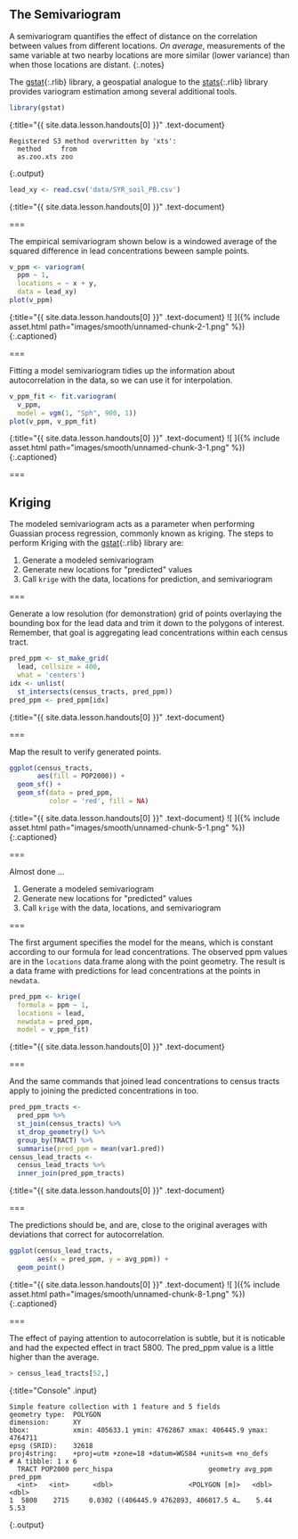 ---
---
    
## The Semivariogram

A semivariogram quantifies the effect of distance on the correlation between
values from different locations. *On average*, measurements of the same variable
at two nearby locations are more similar (lower variance) than when those
locations are distant.
{:.notes}

The [gstat](){:.rlib} library, a geospatial analogue to the [stats](){:.rlib}
library provides variogram estimation among several additional tools.



~~~r
library(gstat)
~~~
{:title="{{ site.data.lesson.handouts[0] }}" .text-document}


~~~
Registered S3 method overwritten by 'xts':
  method     from
  as.zoo.xts zoo 
~~~
{:.output}


~~~r
lead_xy <- read.csv('data/SYR_soil_PB.csv')
~~~
{:title="{{ site.data.lesson.handouts[0] }}" .text-document}


===

The empirical semivariogram shown below is a windowed average of the squared
difference in lead concentrations beween sample points.



~~~r
v_ppm <- variogram(
  ppm ~ 1,
  locations = ~ x + y,
  data = lead_xy)
plot(v_ppm)
~~~
{:title="{{ site.data.lesson.handouts[0] }}" .text-document}
![ ]({% include asset.html path="images/smooth/unnamed-chunk-2-1.png" %})
{:.captioned}

===

Fitting a model semivariogram tidies up the information about autocorrelation
in the data, so we can use it for interpolation.



~~~r
v_ppm_fit <- fit.variogram(
  v_ppm,
  model = vgm(1, "Sph", 900, 1))
plot(v_ppm, v_ppm_fit)
~~~
{:title="{{ site.data.lesson.handouts[0] }}" .text-document}
![ ]({% include asset.html path="images/smooth/unnamed-chunk-3-1.png" %})
{:.captioned}

===

## Kriging

The modeled semivariogram acts as a parameter when performing Guassian process regression, commonly known as kriging. The steps to perform Kriging with the [gstat](){:.rlib} library are:

1. Generate a modeled semivariogram
1. Generate new locations for "predicted" values
1. Call `krige` with the data, locations for prediction, and semivariogram

===

Generate a low resolution (for demonstration) grid of points overlaying the
bounding box for the lead data and trim it down to the polygons of interest.
Remember, that goal is aggregating lead concentrations within each census tract.



~~~r
pred_ppm <- st_make_grid(
  lead, cellsize = 400,
  what = 'centers')
idx <- unlist(
  st_intersects(census_tracts, pred_ppm))
pred_ppm <- pred_ppm[idx]
~~~
{:title="{{ site.data.lesson.handouts[0] }}" .text-document}


===

Map the result to verify generated points.



~~~r
ggplot(census_tracts,
       aes(fill = POP2000)) +
  geom_sf() +
  geom_sf(data = pred_ppm,
          color = 'red', fill = NA)
~~~
{:title="{{ site.data.lesson.handouts[0] }}" .text-document}
![ ]({% include asset.html path="images/smooth/unnamed-chunk-5-1.png" %})
{:.captioned}

===

Almost done ...

1. Generate a modeled semivariogram
1. Generate new locations for "predicted" values
1. Call `krige` with the data, locations, and semivariogram

===

The first argument specifies the model for the means, which is constant according to our 
formula for lead concentrations. The observed ppm values are in the `locations` data.frame along with the point geometry. The result is a data frame with predictions for lead concentrations at the points in `newdata`.



~~~r
pred_ppm <- krige(
  formula = ppm ~ 1,
  locations = lead,
  newdata = pred_ppm,
  model = v_ppm_fit)
~~~
{:title="{{ site.data.lesson.handouts[0] }}" .text-document}


===

And the same commands that joined lead concentrations to census tracts apply to
joining the predicted concentrations in too.



~~~r
pred_ppm_tracts <-
  pred_ppm %>%
  st_join(census_tracts) %>%
  st_drop_geometry() %>%
  group_by(TRACT) %>%
  summarise(pred_ppm = mean(var1.pred))
census_lead_tracts <- 
  census_lead_tracts %>%
  inner_join(pred_ppm_tracts)
~~~
{:title="{{ site.data.lesson.handouts[0] }}" .text-document}


===

The predictions should be, and are, close to the original averages with
deviations that correct for autocorrelation.



~~~r
ggplot(census_lead_tracts,
       aes(x = pred_ppm, y = avg_ppm)) +
  geom_point()
~~~
{:title="{{ site.data.lesson.handouts[0] }}" .text-document}
![ ]({% include asset.html path="images/smooth/unnamed-chunk-8-1.png" %})
{:.captioned}

===

The effect of paying attention to autocorrelation is subtle, but it is noticable and had the expected effect in tract 5800. The pred_ppm value is a little higher than the average.



~~~r
> census_lead_tracts[52,]
~~~
{:title="Console" .input}


~~~
Simple feature collection with 1 feature and 5 fields
geometry type:  POLYGON
dimension:      XY
bbox:           xmin: 405633.1 ymin: 4762867 xmax: 406445.9 ymax: 4764711
epsg (SRID):    32618
proj4string:    +proj=utm +zone=18 +datum=WGS84 +units=m +no_defs
# A tibble: 1 x 6
  TRACT POP2000 perc_hispa                        geometry avg_ppm pred_ppm
  <int>   <int>      <dbl>                   <POLYGON [m]>   <dbl>    <dbl>
1  5800    2715     0.0302 ((406445.9 4762893, 406017.5 4…    5.44     5.53
~~~
{:.output}

